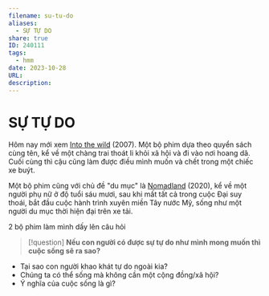 ```yaml
---
filename: su-tu-do
aliases:
  - SỰ TỰ DO
share: true
ID: 240111
tags:
  - hmm
date: 2023-10-28
URL: 
description: 
---
```


# SỰ TỰ DO

Hôm nay mới xem [Into the wild](https://www.imdb.com/title/tt0758758/) (2007). Một bộ phim dựa theo quyển sách cùng tên, kể về một chàng trai thoát li khỏi xã hội và đi vào nơi hoang dã. Cuối cùng thì cậu cũng làm được điều mình muốn và chết trong một chiếc xe buýt.

Một bộ phim cũng với chủ đề "du mục" là [Nomadland](https://www.imdb.com/title/tt9770150/) (2020), kể về một người phụ nữ ở độ tuổi sáu mươi, sau khi mất tất cả trong cuộc Đại suy thoái, bắt đầu cuộc hành trình xuyên miền Tây nước Mỹ, sống như một người du mục thời hiện đại trên xe tải.

2 bộ phim làm mình dấy lên câu hỏi


> [!question] 
 **Nếu con người có được sự tự do như mình mong muốn thì cuộc sống sẽ ra sao?**

- Tại sao con người khao khát tự do ngoài kia?
- Chúng ta có thể sống mà không cần một cộng đồng/xã hội?
- Ý nghĩa của cuộc sống là gì?